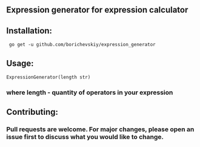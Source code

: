 ## Expression generator for expression calculator
## Installation:
``` go get -u github.com/borichevskiy/expression_generator```
## Usage:
```ExpressionGenerator(length str) ```
### where length - quantity of operators in your expression
## Contributing:
### Pull requests are welcome. For major changes, please open an issue first to discuss what you would like to change.

